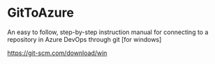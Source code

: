 # GitToAzure
An easy to follow, step-by-step instruction manual for connecting to a repository in Azure DevOps through git [for windows]

https://git-scm.com/download/win


